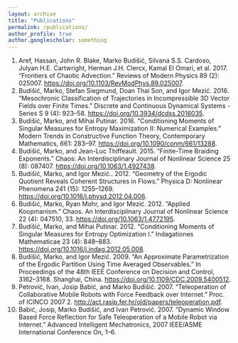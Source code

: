 ```yaml
---
layout: archive
title: "Publications"
permalink: /publications/
author_profile: true
author.googlescholar: something
---
```


  1. Aref, Hassan, John R. Blake, Marko Budišić, Silvana S.S. Cardoso, Julyan H.E. Cartwright, Herman J.H. Clercx, Kamal El Omari, et al. 2017. “Frontiers of Chaotic Advection.” Reviews of Modern Physics 89 (2): 025007. <https://doi.org/10.1103/RevModPhys.89.025007>.
  1. Budišić, Marko, Stefan Siegmund, Doan Thai Son, and Igor Mezić. 2016. “Mesochronic Classification of Trajectories in Incompressible 3D Vector Fields over Finite Times.” Discrete and Continuous Dynamical Systems - Series S 9 (4): 923–58. <https://doi.org/10.3934/dcdss.2016035>.
  1. Budišić, Marko, and Mihai Putinar. 2016. “Conditioning Moments of Singular Measures for Entropy Maximization II: Numerical Examples.” Modern Trends in Constructive Function Theory, Contemporary Mathematics, 661: 283–97. <https://doi.org/10.1090/conm/661/13288>.
  1. Budišić, Marko, and Jean-Luc Thiffeault. 2015. “Finite-Time Braiding Exponents.” Chaos: An Interdisciplinary Journal of Nonlinear Science 25 (8): 087407. <https://doi.org/10.1063/1.4927438>.
  1. Budišić, Marko, and Igor Mezić.. 2012. “Geometry of the Ergodic Quotient Reveals Coherent Structures in Flows.” Physica D: Nonlinear Phenomena 241 (15): 1255–1269. <https://doi.org/10.1016/j.physd.2012.04.006>.
  1. Budišić, Marko, Ryan Mohr, and Igor Mezić. 2012. “Applied Koopmanism.” Chaos. An Interdisciplinary Journal of Nonlinear Science 22 (4): 047510, 33. <https://doi.org/10.1063/1.4772195>.
  1. Budišić, Marko, and Mihai Putinar. 2012. “Conditioning Moments of Singular Measures for Entropy Optimization I.” Indagationes Mathematicae 23 (4): 848–883. <https://doi.org/10.1016/j.indag.2012.05.008>.
  1. Budišić, Marko, and Igor Mezić. 2009. “An Approximate Parametrization of the Ergodic Partition Using Time Averaged Observables.” In Proceedings of the 48th IEEE Conference on Decision and Control, 3162–3168. Shanghai, China. <https://doi.org/10.1109/CDC.2009.5400512>.
  1. Petrović, Ivan, Josip Babić, and Marko Budišić. 2007. “Teleoperation of Collaborative Mobile Robots with Force Feedback over Internet.” Proc. of ICINCO 2007 2. <http://act.rasip.fer.hr/old/papers/teleoperation.pdf>.
  1. Babić, Josip, Marko Budišić, and Ivan Petrović. 2007. “Dynamic Window Based Force Reflection for Safe Teleoperation of a Mobile Robot via Internet.” Advanced Intelligent Mechatronics, 2007 IEEE/ASME International Conference On, 1–6.


<!-- {% if author.googlescholar %} -->
<!--   You can also find my articles on <u><a href="{{author.googlescholar}}">my Google Scholar profile</a>.</u> -->
<!-- {% endif %} -->

<!-- {% include base_path %} -->

<!-- {% for post in site.publications reversed %} -->
<!--   {% include archive-single.html %} -->
<!-- {% endfor %} -->

